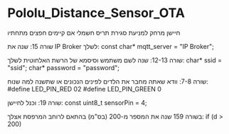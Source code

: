 # Pololu_Distance_Sensor_OTA
חיישן מרחק למניעת סגירת תריס חשמלי אם קיימים חפצים מתחתיו



שורה 15:
שנה את IP Broker לשלך:
const char* mqtt_server = "IP Broker";

שורה 12-13:
שנה לשם משתמש וסיסמא של הרשת האלחוטית לשלך:
char* ssid = "ssid";
char* password = "password";

שורה 7-8:
וודא שאתה מחבר את הלדים לפינים הנכונים או שתשנה למה שנוח:
#define LED_PIN_RED 02
#define LED_PIN_GREEN 0

שורה 19:
וכנל לחיישן:
const uint8_t sensorPin = 4;

בשורה 159 שנה את המספר מ-200 (בס"מ) בהתאם לרוחב המרפסת אצלך:
if  (d > 200)

